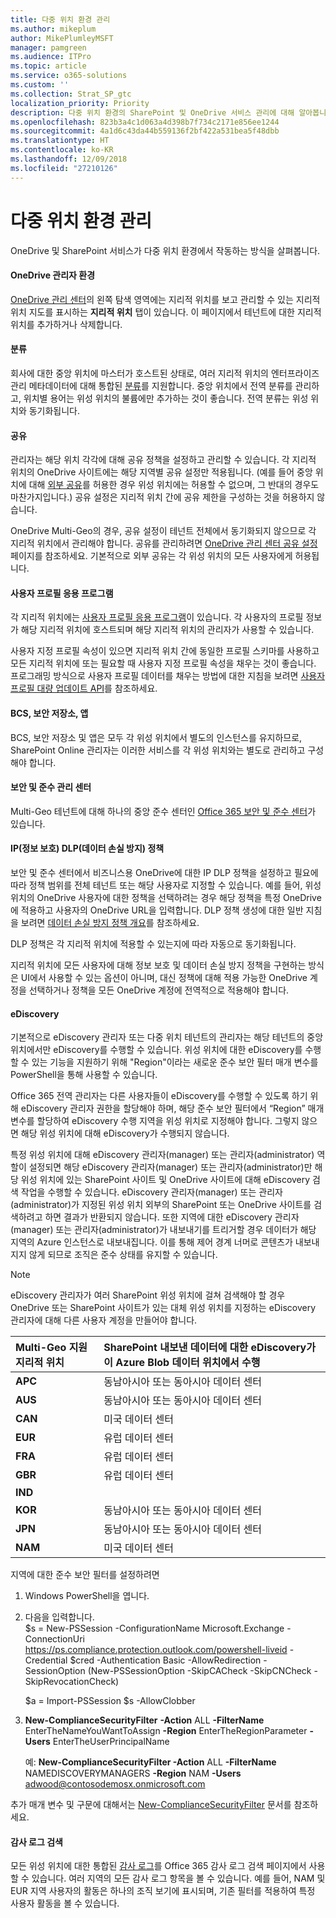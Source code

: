 ```yaml
---
title: 다중 위치 환경 관리
ms.author: mikeplum
author: MikePlumleyMSFT
manager: pamgreen
ms.audience: ITPro
ms.topic: article
ms.service: o365-solutions
ms.custom: ''
ms.collection: Strat_SP_gtc
localization_priority: Priority
description: 다중 위치 환경의 SharePoint 및 OneDrive 서비스 관리에 대해 알아봅니다.
ms.openlocfilehash: 823b3a4c1d063a4d398b7f734c2171e856ee1244
ms.sourcegitcommit: 4a1d6c43da44b559136f2bf422a531bea5f48dbb
ms.translationtype: HT
ms.contentlocale: ko-KR
ms.lasthandoff: 12/09/2018
ms.locfileid: "27210126"
---
```

# <a name="administering-a-multi-geo-environment"></a>다중 위치 환경 관리

OneDrive 및 SharePoint 서비스가 다중 위치 환경에서 작동하는 방식을 살펴봅니다.

#### <a name="onedrive-administrator-experience"></a>OneDrive 관리자 환경

[OneDrive 관리 센터](https://admin.onedrive.com)의 왼쪽 탐색 영역에는 지리적 위치를 보고 관리할 수 있는 지리적 위치 지도를 표시하는 **지리적 위치** 탭이 있습니다. 이 페이지에서 테넌트에 대한 지리적 위치를 추가하거나 삭제합니다.

#### <a name="taxonomy"></a>분류

회사에 대한 중앙 위치에 마스터가 호스트된 상태로, 여러 지리적 위치의 엔터프라이즈 관리 메타데이터에 대해 통합된 [분류](https://support.office.com/article/A180FA28-6405-4679-9EC3-81D2028C4EFC)를 지원합니다. 중앙 위치에서 전역 분류를 관리하고, 위치별 용어는 위성 위치의 불륨에만 추가하는 것이 좋습니다. 전역 분류는 위성 위치와 동기화됩니다.

#### <a name="sharing"></a>공유

관리자는 해당 위치 각각에 대해 공유 정책을 설정하고 관리할 수 있습니다. 각 지리적 위치의 OneDrive 사이트에는 해당 지역별 공유 설정만 적용됩니다. (예를 들어 중앙 위치에 대해 [외부 공유](https://support.office.com/article/C8A462EB-0723-4B0B-8D0A-70FEAFE4BE85)를 허용한 경우 위성 위치에는 허용할 수 없으며, 그 반대의 경우도 마찬가지입니다.) 공유 설정은 지리적 위치 간에 공유 제한을 구성하는 것을 허용하지 않습니다.

OneDrive Multi-Geo의 경우, 공유 설정이 테넌트 전체에서 동기화되지 않으므로 각 지리적 위치에서 관리해야 합니다. 공유를 관리하려면 [OneDrive 관리 센터 공유 설정](https://admin.onedrive.com/?v=SharingSettings) 페이지를 참조하세요. 기본적으로 외부 공유는 각 위성 위치의 모든 사용자에게 허용됩니다.

#### <a name="user-profile-application"></a>사용자 프로필 응용 프로그램

각 지리적 위치에는 [사용자 프로필 응용 프로그램](https://support.office.com/article/494bec9c-6654-41f0-920f-f7f937ea9723)이 있습니다. 각 사용자의 프로필 정보가 해당 지리적 위치에 호스트되며 해당 지리적 위치의 관리자가 사용할 수 있습니다.

사용자 지정 프로필 속성이 있으면 지리적 위치 간에 동일한 프로필 스키마를 사용하고 모든 지리적 위치에 또는 필요할 때 사용자 지정 프로필 속성을 채우는 것이 좋습니다. 프로그래밍 방식으로 사용자 프로필 데이터를 채우는 방법에 대한 지침을 보려면 [사용자 프로필 대량 업데이트 API](https://docs.microsoft.com/ko-KR/sharepoint/dev/solution-guidance/bulk-user-profile-update-api-for-sharepoint-online)를 참조하세요.

#### <a name="bcs-secure-store-apps"></a>BCS, 보안 저장소, 앱

BCS, 보안 저장소 및 앱은 모두 각 위성 위치에서 별도의 인스턴스를 유지하므로, SharePoint Online 관리자는 이러한 서비스를 각 위성 위치와는 별도로 관리하고 구성해야 합니다.

#### <a name="security-and-compliance-admin-center"></a>보안 및 준수 관리 센터

Multi-Geo 테넌트에 대해 하나의 중앙 준수 센터인 [Office 365 보안 및 준수 센터](https://protection.office.com/?rfr=AdminCenter\#/homepage)가 있습니다.

#### <a name="information-protection-ip-data-loss-prevention-dlp-policy"></a>IP(정보 보호) DLP(데이터 손실 방지) 정책

보안 및 준수 센터에서 비즈니스용 OneDrive에 대한 IP DLP 정책을 설정하고 필요에 따라 정책 범위를 전체 테넌트 또는 해당 사용자로 지정할 수 있습니다. 예를 들어, 위성 위치의 OneDrive 사용자에 대한 정책을 선택하려는 경우 해당 정책을 특정 OneDrive에 적용하고 사용자의 OneDrive URL을 입력합니다. DLP 정책 생성에 대한 일반 지침을 보려면 [데이터 손실 방지 정책 개요](https://support.office.com/article/1966b2a7-d1e2-4d92-ab61-42efbb137f5e)를 참조하세요.

DLP 정책은 각 지리적 위치에 적용할 수 있는지에 따라 자동으로 동기화됩니다.

지리적 위치에 모든 사용자에 대해 정보 보호 및 데이터 손실 방지 정책을 구현하는 방식은 UI에서 사용할 수 있는 옵션이 아니며, 대신 정책에 대해 적용 가능한 OneDrive 계정을 선택하거나 정책을 모든 OneDrive 계정에 전역적으로 적용해야 합니다.

#### <a name="ediscovery"></a>eDiscovery 

기본적으로 eDiscovery 관리자 또는 다중 위치 테넌트의 관리자는 해당 테넌트의 중앙 위치에서만 eDiscovery를 수행할 수 있습니다. 위성 위치에 대한 eDiscovery를 수행할 수 있는 기능을 지원하기 위해 "Region"이라는 새로운 준수 보안 필터 매개 변수를 PowerShell을 통해 사용할 수 있습니다.

Office 365 전역 관리자는 다른 사용자들이 eDiscovery를 수행할 수 있도록 하기 위해 eDiscovery 관리자 권한을 할당해야 하며, 해당 준수 보안 필터에서 “Region” 매개 변수를 할당하여 eDiscovery 수행 지역을 위성 위치로 지정해야 합니다. 그렇지 않으면 해당 위성 위치에 대해 eDiscovery가 수행되지 않습니다.

특정 위성 위치에 대해 eDiscovery 관리자(manager) 또는 관리자(administrator) 역할이 설정되면 해당 eDiscovery 관리자(manager) 또는 관리자(administrator)만 해당 위성 위치에 있는 SharePoint 사이트 및 OneDrive 사이트에 대해 eDiscovery 검색 작업을 수행할 수 있습니다. eDiscovery 관리자(manager) 또는 관리자(administrator)가 지정된 위성 위치 외부의 SharePoint 또는 OneDrive 사이트를 검색하려고 하면 결과가 반환되지 않습니다. 또한 지역에 대한 eDiscovery 관리자(manager) 또는 관리자(administrator)가 내보내기를 트리거할 경우 데이터가 해당 지역의 Azure 인스턴스로 내보내집니다. 이를 통해 제어 경계 너머로 콘텐츠가 내보내지지 않게 되므로 조직은 준수 상태를 유지할 수 있습니다.

> [!NOTE]
> eDiscovery 관리자가 여러 SharePoint 위성 위치에 걸쳐 검색해야 할 경우 OneDrive 또는 SharePoint 사이트가 있는 대체 위성 위치를 지정하는 eDiscovery 관리자에 대해 다른 사용자 계정을 만들어야 합니다.

<table>
<thead>
<tr class="header">
<th align="left"><strong>Multi-Geo 지원 지리적 위치</strong></th>
<th align="left"><strong>SharePoint 내보낸 데이터에 대한 eDiscovery가 이 Azure Blob 데이터 위치에서 수행</strong></th>
</tr>
</thead>
<tbody>
<tr class="odd">
<td align="left"><strong>APC</strong></td>
<td align="left">동남아시아 또는 동아시아 데이터 센터</td>
</tr>
<tr class="odd">
<td align="left"><strong>AUS</strong></td>
<td align="left">동남아시아 또는 동아시아 데이터 센터</td>
</tr>
<tr class="even">
<td align="left"><strong>CAN</strong></td>
<td align="left">미국 데이터 센터</td>
</tr>
<tr class="even">
<td align="left"><strong>EUR</strong></td>
<td align="left">유럽 데이터 센터</td>
</tr>
<tr class="odd">
<td align="left"><strong>FRA</strong></td>
<td align="left">유럽 데이터 센터</td>
</tr>
<tr class="odd">
<td align="left"><strong>GBR</strong></td>
<td align="left">유럽 데이터 센터</td>
</tr>
<tr class="even">
<td align="left"><strong>IND</strong></td>
<td align="left"></td>
</tr>
<tr class="even">
<td align="left"><strong>KOR</strong></td>
<td align="left">동남아시아 또는 동아시아 데이터 센터</td>
</tr>
<tr class="even">
<td align="left"><strong>JPN </strong></td>
<td align="left">동남아시아 또는 동아시아 데이터 센터</td>
</tr>
<tr class="odd">
<td align="left"><strong>NAM</strong></td>
<td align="left">미국 데이터 센터</td>
</tr>
</tbody>
</table>

지역에 대한 준수 보안 필터를 설정하려면

1.  Windows PowerShell을 엽니다.

2.  다음을 입력합니다.  
    $s = New-PSSession -ConfigurationName Microsoft.Exchange -ConnectionUri <https://ps.compliance.protection.outlook.com/powershell-liveid> -Credential $cred -Authentication Basic -AllowRedirection -SessionOption (New-PSSessionOption -SkipCACheck -SkipCNCheck -SkipRevocationCheck)

    $a = Import-PSSession $s -AllowClobber  

3.  **New-ComplianceSecurityFilter** **-Action** ALL **-FilterName** EnterTheNameYouWantToAssign **-Region** EnterTheRegionParameter **-Users** EnterTheUserPrincipalName

    예: **New-ComplianceSecurityFilter -Action** ALL **-FilterName** NAMEDISCOVERYMANAGERS **-Region** NAM **-Users** adwood@contosodemosx.onmicrosoft.com

추가 매개 변수 및 구문에 대해서는 [New-ComplianceSecurityFilter](https://technet.microsoft.com/library/mt210915(v=exchg.160).aspx) 문서를 참조하세요.

#### <a name="audit-log-search"></a>감사 로그 검색

모든 위성 위치에 대한 통합된 [감사 로그](https://support.office.com/article/0d4d0f35-390b-4518-800e-0c7ec95e946c)를 Office 365 감사 로그 검색 페이지에서 사용할 수 있습니다. 여러 지역의 모든 감사 로그 항목을 볼 수 있습니다. 예를 들어, NAM 및 EUR 지역 사용자의 활동은 하나의 조직 보기에 표시되며, 기존 필터를 적용하여 특정 사용자 활동을 볼 수 있습니다.
